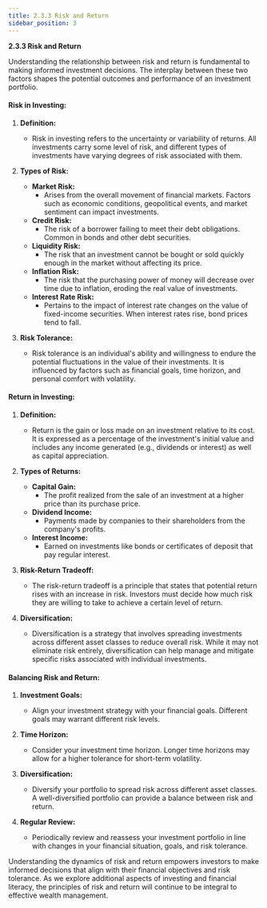 ```yaml
---
title: 2.3.3 Risk and Return
sidebar_position: 3
---
```


**2.3.3 Risk and Return**

Understanding the relationship between risk and return is fundamental to making informed investment decisions. The interplay between these two factors shapes the potential outcomes and performance of an investment portfolio.

#### **Risk in Investing:**

1. **Definition:**
   - Risk in investing refers to the uncertainty or variability of returns. All investments carry some level of risk, and different types of investments have varying degrees of risk associated with them.

2. **Types of Risk:**
   - **Market Risk:**
     - Arises from the overall movement of financial markets. Factors such as economic conditions, geopolitical events, and market sentiment can impact investments.
   - **Credit Risk:**
     - The risk of a borrower failing to meet their debt obligations. Common in bonds and other debt securities.
   - **Liquidity Risk:**
     - The risk that an investment cannot be bought or sold quickly enough in the market without affecting its price.
   - **Inflation Risk:**
     - The risk that the purchasing power of money will decrease over time due to inflation, eroding the real value of investments.
   - **Interest Rate Risk:**
     - Pertains to the impact of interest rate changes on the value of fixed-income securities. When interest rates rise, bond prices tend to fall.

3. **Risk Tolerance:**
   - Risk tolerance is an individual's ability and willingness to endure the potential fluctuations in the value of their investments. It is influenced by factors such as financial goals, time horizon, and personal comfort with volatility.

#### **Return in Investing:**

1. **Definition:**
   - Return is the gain or loss made on an investment relative to its cost. It is expressed as a percentage of the investment's initial value and includes any income generated (e.g., dividends or interest) as well as capital appreciation.

2. **Types of Returns:**
   - **Capital Gain:**
     - The profit realized from the sale of an investment at a higher price than its purchase price.
   - **Dividend Income:**
     - Payments made by companies to their shareholders from the company's profits.
   - **Interest Income:**
     - Earned on investments like bonds or certificates of deposit that pay regular interest.

3. **Risk-Return Tradeoff:**
   - The risk-return tradeoff is a principle that states that potential return rises with an increase in risk. Investors must decide how much risk they are willing to take to achieve a certain level of return.

4. **Diversification:**
   - Diversification is a strategy that involves spreading investments across different asset classes to reduce overall risk. While it may not eliminate risk entirely, diversification can help manage and mitigate specific risks associated with individual investments.

#### **Balancing Risk and Return:**

1. **Investment Goals:**
   - Align your investment strategy with your financial goals. Different goals may warrant different risk levels.

2. **Time Horizon:**
   - Consider your investment time horizon. Longer time horizons may allow for a higher tolerance for short-term volatility.

3. **Diversification:**
   - Diversify your portfolio to spread risk across different asset classes. A well-diversified portfolio can provide a balance between risk and return.

4. **Regular Review:**
   - Periodically review and reassess your investment portfolio in line with changes in your financial situation, goals, and risk tolerance.

Understanding the dynamics of risk and return empowers investors to make informed decisions that align with their financial objectives and risk tolerance. As we explore additional aspects of investing and financial literacy, the principles of risk and return will continue to be integral to effective wealth management.